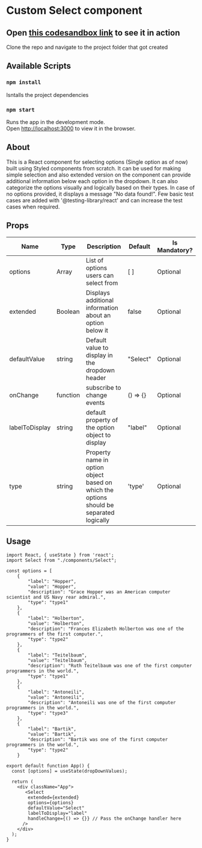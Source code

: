 # Custom Select component
## Open [this codesandbox link](https://codesandbox.io/s/github/GokulManoharan/atlas-ds-challenge) to see it in action

Clone the repo and navigate to the project folder that got created

## Available Scripts
### `npm install` 

Isntalls the project dependencies

### `npm start`

Runs the app in the development mode.\
Open [http://localhost:3000](http://localhost:3000) to view it in the browser.

## About

This is a React component for selecting options (Single option as of now) built using Styled components from scratch. It can be used for making simple selection and also extended version on the component can provide additional information below each option in the dropdown.
It can also categorize the options visually and logically based on their types. In case of no options provided, it displays a message "No data found!".
Few basic test cases are added with '@testing-library/react' and can increase the test cases when required.

## Props

| Name         | Type    | Description                                                | Default  | Is Mandatory? |
|--------------|---------|------------------------------------------------------------|----------|---------------|
| options      | Array   | List of options users can select from                | [ ]      | Optional
| extended     | Boolean | Displays additional information about an option below it | false    | Optional
| defaultValue | string  | Default value to display in the dropdown header            | "Select" | Optional
| onChange | function| subscribe to change events     | () => {} | Optional
| labelToDisplay | string | default property of the option object to display | "label" | Optional
| type | string | Property name in option object based on which the options should be separated logically | 'type' | Optional

## Usage
```JSX
import React, { useState } from 'react';
import Select from "./components/Select";

const options = [
    {
        "label": "Hopper",
        "value": "Hopper",
        "description": "Grace Hopper was an American computer scientist and US Navy rear admiral.",
        "type": "type1"
    },
    {
        "label": "Holberton",
        "value": "Holberton",
        "description": "Frances Elizabeth Holberton was one of the programmers of the first computer.",
        "type": "type2"
    },
    {
        "label": "Teitelbaum",
        "value": "Teitelbaum",
        "description": "Ruth Teitelbaum was one of the first computer programmers in the world.",
        "type": "type1"
    },
    {
        "label": "Antoneili",
        "value": "Antoneili",
        "description": "Antoneili was one of the first computer programmers in the world.",
        "type": "type3"
    },
    {
        "label": "Bartik",
        "value": "Bartik",
        "description": "Bartik was one of the first computer programmers in the world.",
        "type": "type2"
    }

export default function App() {
  const [options] = useState(dropDownValues);

  return (
    <div className="App">
       <Select 
        extended={extended} 
        options={options}
        defaultValue="Select"
        labelToDisplay="label"
        handleChange={() => {}} // Pass the onChange handler here
      />
    </div>
  );
}
```
